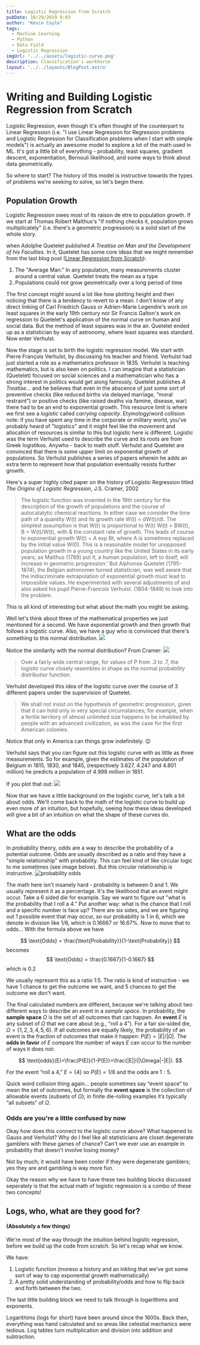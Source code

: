 ```yaml
---
title: Logistic Regression from Scratch
pubDate: 10/29/2019 9:03
author: "Kevin Coyle"
tags:
  - Machine Learning
  - Python
  - Data Field
  - Logistic Regression
imgUrl: '../../assets/logistic-curve.png'
description: Classification's workhorse
layout: '../../layouts/BlogPost.astro'
---
```


# Writing and Building Logistic Regression from Scratch

Logistic Regression, even though it's often thought of the counterpart to Linear Regression (i.e. "I use Linear Regression for Regression problems and Logistic Regression for Classification problems when I start with simple models") is actually an awesome model to explore a lot of the math used in ML. It's got a little bit of everything - probability, least squares, gradient descent, exponentiation, Bernouli likelihood, and some ways to think about data geometrically.

So where to start? The history of this model is instructive towards the types of problems we're seeking to solve, so let's begin there.

## Population Growth

Logistic Regression owes most of its raison de etre to population growth. If we start at Thomas Robert Malthus's "if nothing checks it, population grows multiplicately" (i.e. there's a geometric progression) is a solid start of the whole story. 

 when Adolphe Quetelet published _A Treatise on Man and the Development of his Faculties_. In it, Quetelet has some core ideas that we might remember from the last blog post ([Linear Regression from Scratch](https://blog.kevincoyle.xyz/blog/blogpost-191028)):
1. The "Average Man." In any population, many measurements cluster around a central value. Quetelet treats the mean as a type
2. Populations could not grow geometrically over a long period of time

The first concept might sound a lot like how plotting height and then noticing that there is a tendency to revert to a mean. I don't know of any direct linking of Carl Friedrich Gauss or Adrien-Marie Legendre's work on least squares in the early 19th century nor Sir Francis Galton's work on regression to Quetelet's application of the normal curve on human and social data. But the method of least squares was in the air. Quetelet ended up as a statistician by way of astronomy, where least squares was standard. Now enter Verhulst. 

Now the stage is set to birth the logistic regression model. We start with Pierre François Verhulst, by discussing his teacher and friend. Verhulst had just started a role as a mathematics professor in 1835. Verhulst is teaching mathematics, but is also keen on politics. I can imagine that a statistician (Quetelet) focused on social sciences and a mathematician who has a strong interest in politics would get along famously. Quetelet publishes _A Treatise..._ and he believes that even in the abscence of just some sort of preventive checks (like reduced births via delayed marriage, “moral restraint”) or positive checks (like raised deaths via famine, disease, war) there had to be an end to exponential growth. This resource limit is where we first see a _logistic_ called _carrying capacity_. Etymology/word collision note: if you have spent any time in the corporate or military world, you've probably heard of "logistics" and it might feel like the movement and allocation of resources is similar to this but logistic here is different. Logistic was the term Verhulst used to describe the curve and its roots are from Greek logistikos. Anywho - back to math stuff. Verhulst and Quetelet are convinced that there is some upper limit on exponential growth of populations. So Verhulst publishes a series of papers wherein he adds an extra term to represent how that population eventually resists further growth. 

Here's a super highly cited paper on the history of Logistic Regression titled _The Origins of Logistic Regression_, J.S. Cramer, 2002
> The logistic function was invented in the 19th century for the description of the growth of populations and the course of autocatalytic chemical reactions. In either case we consider the time path of a quantity W(t) and its growth rate W(t) = dW(t)/dt. The simplest assumption is that W(t) is proportional to W(t) W(t) = BW(t), B = W(t)/W(t), with & the constant rate of growth. This leads of course to exponential growth W(t) = A exp Bt, where A is sometimes replaced by the initial value W(0). This is a reasonable model for unopposed population growth in a young country like the United States in its early years; as Malthus (1789) put it, a human population, left to itself, will increase in geometric progression.' But Alphonse Quetelet (1795- 1874), the Belgian astronomer turned statistician, was well aware that the indiscriminate extrapolation of exponential growth must lead to impossible values. He experimented with several adjustments of and also asked his pupil Pierre-Francois Verhulst. (1804-1849) to look into the problem.

This is all kind of interesting but what about the math you might be asking. 

Well let's think about three of the mathematical properties we just mentioned for a second. We have exponential growth and then growth that follows a logistic curve. Also, we have a guy who is convinced that there's something to this normal distribution. 
![](../../assets/environment-populations-rate-growth-curve-competition-resources.webp) 

Notice the similarity with the normal distribution? From Cramer:
![](../../assets/logistic-curve.png)
> Over a fairly wide central range, for values of P from .3 to .7, the logistic curve closely resembles in shape as the normal probability distributior function.

Verhulst developed this idea of the logistic curve over the course of 3 different papers under the supervision of Quetelet.

> We shall not insist on the hypothesis of geometric progression, given that it can hold only in very special circumstances; for example, when a fertile territory of almost unlimited size happens to be inhabited by people with an advanced civilization, as was the case for the first American colonies.

Notice that only in America can things grow indefinitely. 😉

Verhulst says that you can figure out this logistic curve with as little as three measurements. So for example, given the estimates of the population of Belgium in 1815, 1830, and 1845, (respectively 3.627, 4.247 and 4.801 million) he predicts a population of 4.998 million in 1851. 

If you plot that out:
![](../../assets/population-belgium-1815.png)

Now that we have a little background on the logistic curve, let's talk a bit about odds. We'll come back to the math of the logistic curve to build up even more of an intuition, but hopefully, seeing how these ideas developed will give a bit of an intuition on what the shape of these curves do. 

## What are the odds

In probability theory, odds are a way to describe the probability of a potential outcome. Odds are usually described as a ratio and they have a "simple relationship" with probability. This can feel kind of like circular logic to me sometimes (see image below). But this circular relationship is instructive.
![probability odds](../../assets/probability-odds.png)

The math here isn't insanely hard - probability is between 0 and 1. We usually represent it as a percentage. It's the likelihood that an event might occur. Take a 6 sided die for example. Say we want to figure out "what is the probability that I roll a 4." Put another way: what is the chance that I roll and a specific number is face up? There are six sides, and we are figuring out 1 possible event that may occur, so our probability is 1 in 6, which we denote in division like 1/6, which is 0.16667 or 16.67%.  Now to move that to odds... With the formula above we have  


$$
\text{Odds} = \frac{\text{Probability}}{1-\text{Probability}}
$$
becomes
$$
\text{Odds} = \frac{0.1667}{1-0.1667}
$$
which is 0.2

We usually represent this as a ratio 1:5. The ratio is kind of instructive - we have 1 chance to get the outcome we want, and 5 chances to get the outcome we don't want. 

The final calculated numbers are different, because we're talking about two different ways to describe an _event_ in a _sample space_. In probability, the **sample space** $\Omega$ is the set of all outcomes that can happen. An **event** $E$ is any subset of $\Omega$ that we care about (e.g., “roll a 4”). For a fair six-sided die, $\Omega=\{1,2,3,4,5,6\}$. If all outcomes are equally likely, the probability of an event is the fraction of outcomes that make it happen: $P(E)=|E|/|\Omega|$. The **odds in favor** of $E$ compare the number of ways $E$ can occur to the number of ways it does not:

$$
\text{odds}(E)=\frac{P(E)}{1-P(E)}=\frac{|E|}{|\Omega|-|E|}.
$$

For the event “roll a 4,” $E=\{4\}$ so $P(E)=1/6$ and the odds are $1:5$.

Quick word collision thing again... people sometimes say “event space” to mean the set of outcomes, but formally the **event space** is the collection of allowable events (subsets of $\Omega$); in finite die-rolling examples it’s typically “all subsets” of $\Omega$.

### Odds are you're a little confused by now

Okay how does this connect to the logistic curve above? What happened to Gauss and Verhulst? Why do I feel like all statisticians are closet degenerate gamblers with these games of chance? Can't we ever use an example in probability that doesn't involve losing money?

Not by much; it would have been cooler if they were degenerate gamblers; yes they are and gambling is way more fun. 

Okay the reason why we have to have these two building blocks discussed seperately is that the actual math of logistic regression is a combo of these two concepts!

## Logs, who, what are they good for? 
#### (Absolutely a few things)

We're most of the way through the intuition behind logistic regression, before we build up the code from scratch. So let's recap what we know.

We have:
1. Logistic function (moreso a history and an inkling that we've got some sort of way to cap exponential growth mathematically)
2. A pretty solid understanding of probability/odds and how to flip back and forth between the two.

The last little building block we need to talk through is logarithims and exponents.

Logarithims (logs for short) have been around since the 1600s. Back then, everything was hand calculated and so areas like celestial mechanics were tedious. Log tables turn multiplication and division into addition and subtraction.